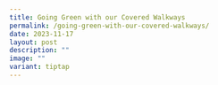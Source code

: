 ```yaml
---
title: Going Green with our Covered Walkways
permalink: /going-green-with-our-covered-walkways/
date: 2023-11-17
layout: post
description: ""
image: ""
variant: tiptap
---
```

